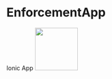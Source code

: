# EnforcementApp
Ionic App
<img src="https://user-images.githubusercontent.com/68383681/87845987-24970180-c8ea-11ea-8768-e538a42c5b32.jpg" width="100" height="100">
